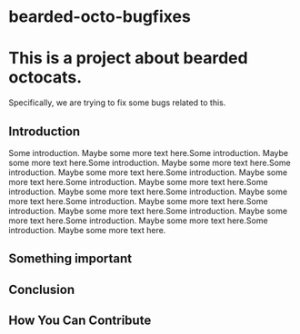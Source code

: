 # bearded-octo-bugfixes

# This is a project about bearded octocats.

Specifically, we are trying to fix some bugs related to this.

## Introduction
Some introduction.  Maybe some more text here.Some introduction.  Maybe some more text here.Some introduction.  Maybe some more text here.Some introduction.  Maybe some more text here.Some introduction.  Maybe some more text here.Some introduction.  Maybe some more text here.Some introduction.  Maybe some more text here.Some introduction.  Maybe some more text here.Some introduction.  Maybe some more text here.Some introduction.  Maybe some more text here.Some introduction.  Maybe some more text here.Some introduction.  Maybe some more text here.Some introduction.  Maybe some more text here.

## Something important

## Conclusion

## How You Can Contribute